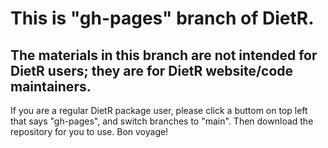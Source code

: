 # This is "gh-pages" branch of DietR.

## The materials in this branch are not intended for DietR users; they are for DietR website/code maintainers.
 
If you are a regular DietR package user, please click a buttom on top left that says "gh-pages", and switch branches to "main". Then download the repository for you to use. Bon voyage!
